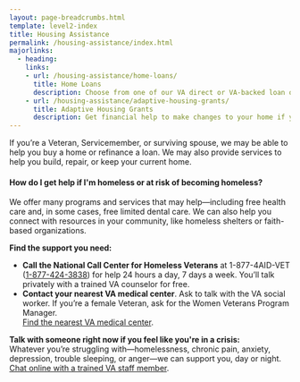 ```yaml
---
layout: page-breadcrumbs.html
template: level2-index
title: Housing Assistance
permalink: /housing-assistance/index.html
majorlinks:
  - heading:
    links:
    - url: /housing-assistance/home-loans/
      title: Home Loans
      description: Choose from one of our VA direct or VA-backed loan options and find out how to apply for a loan to buy, improve, or refinance a home.
    - url: /housing-assistance/adaptive-housing-grants/
      title: Adaptive Housing Grants
      description: Get financial help to make changes to your home if you have a service-connected disability.
---
```


<div class="va-introtext">

If you’re a Veteran, Servicemember, or surviving spouse, we may be able to help you buy a home or refinance a loan. We may also provide services to help you build, repair, or keep your current home.

</div>

  <div class="usa-alert usa-alert-warning">
   <div class="usa-alert-body">

#### How do I get help if I'm homeless or at risk of becoming homeless?

We offer many programs and services that may help—including free health care and, in some cases, free limited dental care. We can also help you connect with resources in your community, like homeless shelters or faith-based organizations.

<a id="crisis-expander-link">
  
**Find the support you need:**
  
  </a>

<div id="crisis-expander-content" class="expander-content expander-content-closed">
      <div class="expander-content-inner usa-alert-text">

- **Call the National Call Center for Homeless Veterans** at 1-877-4AID-VET (<a href="tel:+18774243838">1-877-424-3838</a>) for help 24 hours a day, 7 days a week. You’ll talk privately with a trained VA counselor for free.
- **Contact your nearest VA medical center**. Ask to talk with the VA social worker. If you’re a female Veteran, ask for the Women Veterans Program Manager.<br>
[Find the nearest VA medical center](/facilities/).

**Talk with someone right now if you feel like you're in a crisis:** <br>
Whatever you’re struggling with—homelessness, chronic pain, anxiety, depression, trouble sleeping, or anger—we can support you, day or night. <br>
[Chat online with a trained VA staff member](https://www.veteranscrisisline.net/ChatTermsOfService.aspx?account=Homeless%20Veterans%20Chat").
</div>
</div>


